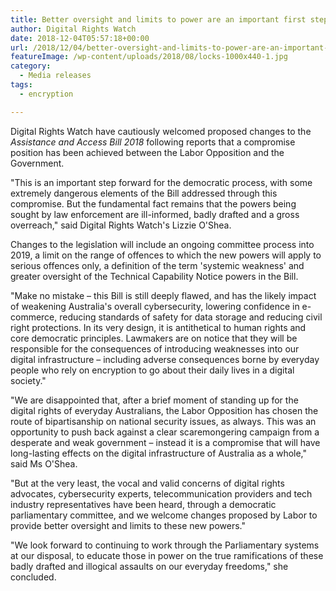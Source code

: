 ```yaml
---
title: Better oversight and limits to power are an important first step, but Encryption Bill is still deeply flawed
author: Digital Rights Watch
date: 2018-12-04T05:57:18+00:00
url: /2018/12/04/better-oversight-and-limits-to-power-are-an-important-first-step-but-encryption-bill-is-still-deeply-flawed/
featureImage: /wp-content/uploads/2018/08/locks-1000x440-1.jpg
category:
  - Media releases
tags:
  - encryption

---
```

Digital Rights Watch have cautiously welcomed proposed changes to the _Assistance and Access Bill 2018_ following reports that a compromise position has been achieved between the Labor Opposition and the Government.


"This is an important step forward for the democratic process, with some extremely dangerous elements of the Bill addressed through this compromise. But the fundamental fact remains that the powers being sought by law enforcement are ill-informed, badly drafted and a gross overreach," said Digital Rights Watch's Lizzie O'Shea.


Changes to the legislation will include an ongoing committee process into 2019, a limit on the range of offences to which the new powers will apply to serious offences only, a definition of the term 'systemic weakness' and greater oversight of the Technical Capability Notice powers in the Bill.


"Make no mistake &#8211; this Bill is still deeply flawed, and has the likely impact of weakening Australia's overall cybersecurity, lowering confidence in e-commerce, reducing standards of safety for data storage and reducing civil right protections. In its very design, it is antithetical to human rights and core democratic principles. Lawmakers are on notice that they will be responsible for the consequences of introducing weaknesses into our digital infrastructure &#8211; including adverse consequences borne by everyday people who rely on encryption to go about their daily lives in a digital society."


"We are disappointed that, after a brief moment of standing up for the digital rights of everyday Australians, the Labor Opposition has chosen the route of bipartisanship on national security issues, as always. This was an opportunity to push back against a clear scaremongering campaign from a desperate and weak government &#8211; instead it is a compromise that will have long-lasting effects on the digital infrastructure of Australia as a whole," said Ms O'Shea.


"But at the very least, the vocal and valid concerns of digital rights advocates, cybersecurity experts, telecommunication providers and tech industry representatives have been heard, through a democratic parliamentary committee, and we welcome changes proposed by Labor to provide better oversight and limits to these new powers."


"We look forward to continuing to work through the Parliamentary systems at our disposal, to educate those in power on the true ramifications of these badly drafted and illogical assaults on our everyday freedoms," she concluded.
